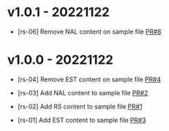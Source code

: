 # v1.0.1 - 20221122

- [rs-06] Remove NAL content on sample file [PR#8](https://github.com/rs-datht/GitRebasePracticeV2/pull/8)

# v1.0.0 - 20221122

- [rs-04] Remove EST content on sample file [PR#4](https://github.com/rs-datht/GitRebasePracticeV2/pull/4)

- [rs-03] Add NAL content to sample file [PR#2](https://github.com/rs-datht/GitRebasePracticeV2/pull/2)

- [rs-02] Add RS content to sample file [PR#1](https://github.com/rs-datht/GitRebasePracticeV2/pull/1)

- [rs-01] Add EST content to sample file [PR#3](https://github.com/rs-datht/GitRebasePracticeV2/pull/3)